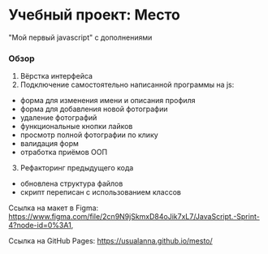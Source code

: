 # Учебный проект: Место
"Мой первый javascript" с дополнениями

### Обзор

1. Вёрстка интерфейса
2. Подключение самостоятельно написанной программы на js:
 - форма для изменения имени и описания профиля
 - форма для добавления новой фотографии
 - удаление фотографий
 - функциональные кнопки лайков
 - просмотр полной фотографии по клику
 - валидация форм
 - отработка приёмов ООП
3. Рефакторинг предыдущего кода
 - обновлена структура файлов
 - скрипт переписан с использованием классов

Ссылка на макет в Figma: https://www.figma.com/file/2cn9N9jSkmxD84oJik7xL7/JavaScript.-Sprint-4?node-id=0%3A1, 

Ссылка на GitHub Pages: https://usualanna.github.io/mesto/